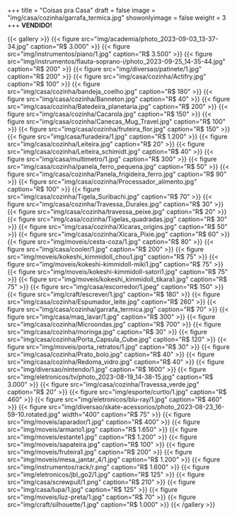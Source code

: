 +++
title = "Coisas pra Casa"
draft = false
image = "img/casa/cozinha/garrafa_termica.jpg"
showonlyimage = false
weight = 3
+++
**VENDIDO!**
<!--more-->


{{< gallery >}}
{{< figure src="img/academia/photo_2023-09-03_13-37-34.jpg" caption="R$ 3.000" >}}
{{< figure src="img/instrumentos/piano/1.jpg" caption="R$ 3.500" >}}
{{< figure src="img/instrumentos/flauta-soprano-i/photo_2023-09-25_14-35-44.jpg" caption="R$ 200" >}}
{{< figure src="img/diversao/patinete/1.jpg" caption="R$ 200" >}}
{{< figure src="img/casa/cozinha/Actifry.jpg" caption="R$ 100" >}}
{{< figure src="img/casa/cozinha/bandeja_coelho.jpg" caption="R$ 180" >}}
{{< figure src="img/casa/cozinha/Banneton.jpg" caption="R$ 40" >}}
{{< figure src="img/casa/cozinha/Batedeira_planetaria.jpg" caption="R$ 200" >}}
{{< figure src="img/casa/cozinha/Cacarola.jpg" caption="R$ 150" >}}
{{< figure src="img/casa/cozinha/Canecas_Mug_Travel.jpg" caption="R$ 100" >}}
{{< figure src="img/casa/cozinha/fruteira_flor.jpg" caption="R$ 150" >}}
{{< figure src="img/casa/furadeira/1.jpg" caption="R$ 1.200" >}}
{{< figure src="img/casa/cozinha/Leiteira.jpg" caption="R$ 20" >}}
{{< figure src="img/casa/cozinha/Leiteira_schimidt.jpg" caption="R$ 40" >}}
{{< figure src="img/casa/multimetro/1.jpg" caption="R$ 300" >}}
{{< figure src="img/casa/cozinha/panela_ferro_pequena.jpg" caption="R$ 50" >}}
{{< figure src="img/casa/cozinha/Panela_frigideira_ferro.jpg" caption="R$ 90" >}}
{{< figure src="img/casa/cozinha/Processador_alimento.jpg" caption="R$ 100" >}}
{{< figure src="img/casa/cozinha/Tigela_Suribachi.jpg" caption="R$ 70" >}}
{{< figure src="img/casa/cozinha/Travessa_Duralex.jpg" caption="R$ 30" >}}
{{< figure src="img/casa/cozinha/travessa_peixe.jpg" caption="R$ 20" >}}
{{< figure src="img/casa/cozinha/Tigelas_quadradas.jpg" caption="R$ 30" >}}
{{< figure src="img/casa/cozinha/Xicaras_origins.jpg" caption="R$ 50" >}}
{{< figure src="img/casa/cozinha/Xicara_Pixie.jpg" caption="R$ 60" >}}
{{< figure src="img/moveis/cesta-coza/1.jpg" caption="R$ 80" >}}
{{< figure src="img/casa/cooler/1.jpg" caption="R$ 200" >}}
{{< figure src="img/moveis/kokeshi_kimmidoll_chou1.jpg" caption="R$ 75" >}}
{{< figure src="img/moveis/kokeshi-kimmidoll-miki1.jpg" caption="R$ 75" >}}
{{< figure src="img/moveis/kokeshi-kimmidoll-satori1.jpg" caption="R$ 75" >}}
{{< figure src="img/moveis/kokeshi_kimmidoll_tikara1.jpg" caption="R$ 75" >}}
{{< figure src="img/casa/escorredor/1.jpeg" caption="R$ 150" >}}
{{< figure src="img/craft/escrever/1.jpg" caption="R$ 180" >}}
{{< figure src="img/casa/cozinha/Espumador_leite.jpg" caption="R$ 260" >}}
{{< figure src="img/casa/cozinha/garrafa_termica.jpg" caption="R$ 70" >}}
{{< figure src="img/casa/maq_lavar/1.jpg" caption="R$ 300" >}}
{{< figure src="img/casa/cozinha/Microondas.jpg" caption="R$ 700" >}}
{{< figure src="img/casa/cozinha/moringa.jpg" caption="R$ 30" >}}
{{< figure src="img/casa/cozinha/Porta_Capsula_Cube.jpg" caption="R$ 120" >}}
{{< figure src="img/moveis/porta_retratos/1.jpg" caption="R$ 30" >}}
{{< figure src="img/casa/cozinha/Prato_bolo.jpg" caption="R$ 40" >}}
{{< figure src="img/casa/cozinha/Redoma_vidro.jpg" caption="R$ 40" >}}
{{< figure src="img/diversao/nintendo/1.jpg" caption="R$ 1600" >}}
{{< figure src="img/eletronicos/tv/photo_2023-08-19_14-38-15.jpg" caption="R$ 3.000" >}}
{{< figure src="img/casa/cozinha/Travessa_verde.jpg" caption="R$ 20" >}}
{{< figure src="img/esporte/curtlo/1.jpg" caption="R$ 460" >}}
{{< figure src="img/eletronicos/blu-ray/1.jpg" caption="R$ 460" >}}
{{< figure src="img/diversao/skate-acessorios/photo_2023-08-23_16-59-10.rotated.jpg" width="400" caption="R$ 75" >}}
{{< figure src="img/moveis/aparador/1.jpg" caption="R$ 400" >}}
{{< figure src="img/moveis/armario1.jpg" caption="R$ 1.650" >}}
{{< figure src="img/moveis/estante1.jpg" caption="R$ 1.200" >}}
{{< figure src="img/moveis/sapateira.jpg" caption="R$ 100" >}}
{{< figure src="img/moveis/fruteira1.jpg" caption="R$ 200" >}}
{{< figure src="img/moveis/mesa_jantar_4/1.jpg" caption="R$ 1.200" >}}
{{< figure src="img/instrumentos/rack/r.png" caption="R$ 1.600" >}}
{{< figure src="img/eletronicos/jbl_go2/1.jpg" caption="R$ 125" >}}
{{< figure src="img/casa/screwpull/1.png" caption="R$ 210" >}}
{{< figure src="img/casa/lupa/1.jpg" caption="R$ 125" >}}
{{< figure src="img/moveis/luz-preta/1.jpg" caption="R$ 70" >}}
{{< figure src="img/craft/silhouette/1.jpg" caption="R$ 1.000" >}}
{{< /gallery >}}
